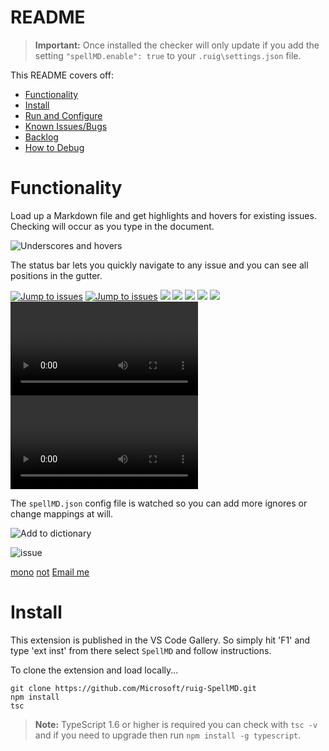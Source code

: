 # README

>**Important:** Once installed the checker will only update if you add the setting `"spellMD.enable": true` to your `.ruig\settings.json` file.

This README covers off:
* [Functionality](#functionality)
* [Install](#install)
* [Run and Configure](#run-and-configure)
* [Known Issues/Bugs](#known-issuesbugs)
* [Backlog](#backlog)
* [How to Debug](#how-to-debug)

# Functionality

Load up a Markdown file and get highlights and hovers for existing issues.  Checking will occur as you type in the document.

![Underscores and hovers](https://github.com/username/repository/raw/main/images/SpellMDDemo1.gif)

The status bar lets you quickly navigate to any issue and you can see all positions in the gutter.

[![Jump to issues](https://github.com/username/repository/raw/main/images/SpellMDDemo2.gif)](http://shouldnottouchthis/)
[![Jump to issues](https://github.com/username/repository/raw/main/images/SpellMDDemo2.gif)](https://github.com/username/repository/blob/main/monkey)
![](https://github.com/username/repository/raw/main/images/SpellMDDemo2.gif)
![](https://github.com/username/repository/raw/main/SpellMDDemo2.gif)
![](https://github.com/username/repository/raw/main/SpellMDDemo2.gif#gh-light-mode-only)
<img src="https://github.com/username/repository/raw/main/images/myImage.gif">
<img src="https://github.com/username/repository/raw/main/images/myImage.gif#gh-light-mode-only">
<video src="https://github.com/username/repository/raw/main/videos/myVideo.mp4"></video>
<video src="https://github.com/username/repository/raw/main/videos/myVideo.mp4#gh-light-mode-only"></video>

The `spellMD.json` config file is watched so you can add more ignores or change mappings at will.

![Add to dictionary](https://github.com/username/repository/raw/main/images/SpellMDDemo3.gif)

![issue](https://github.com/username/repository/raw/main/issue)

[mono](https://github.com/username/repository/blob/main/monkey)
[not](http://shouldnottouchthis/)
[Email me](mailto:example@example.com)

# Install
This extension is published in the VS Code Gallery.  So simply hit 'F1' and type 'ext inst' from there select `SpellMD` and follow instructions.


To clone the extension and load locally...

```
git clone https://github.com/Microsoft/ruig-SpellMD.git
npm install
tsc
```

>**Note:** TypeScript 1.6 or higher is required you can check with `tsc -v` and if you need to upgrade then run `npm install -g typescript`.

